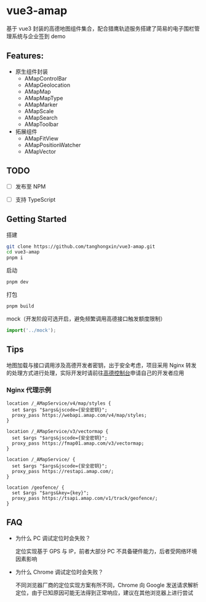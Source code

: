 # vue3-amap
基于 vue3 封装的高德地图组件集合，配合猎鹰轨迹服务搭建了简易的电子围栏管理系统与企业签到 demo

## Features:
- 原生组件封装
  - AMapControlBar
  - AMapGeolocation
  - AMapMap
  - AMapMapType
  - AMapMarker
  - AMapScale
  - AMapSearch
  - AMapToolbar
- 拓展组件
  - AMapFitView
  - AMapPositionWatcher
  - AMapVector

## TODO
- [ ] 发布至 NPM
- [ ] 支持 TypeScript


## Getting Started
搭建
```sh
git clone https://github.com/tanghongxin/vue3-amap.git
cd vue3-amap
pnpm i
```

启动
```sh
pnpm dev
```

打包
```sh
pnpm build
```

mock（开发阶段可选开启，避免频繁调用高德接口触发额度限制）
```javascript
import('../mock');
```

## Tips
地图加载与接口调用涉及高德开发者密钥，出于安全考虑，项目采用 Nginx 转发的处理方式进行处理，实际开发时请前往[高德控制台](https://console.amap.com/dev/index)申请自己的开发者应用

### Nginx 代理示例
```nginx
location /_AMapService/v4/map/styles {
  set $args "$args&jscode={安全密钥}";
  proxy_pass https://webapi.amap.com/v4/map/styles;
}

location /_AMapService/v3/vectormap {
  set $args "$args&jscode={安全密钥}";
  proxy_pass https://fmap01.amap.com/v3/vectormap;
}

location /_AMapService/ {
  set $args "$args&jscode={安全密钥}";
  proxy_pass https://restapi.amap.com/;
}

location /geofence/ {
  set $args "$args&key={key}";
  proxy_pass https://tsapi.amap.com/v1/track/geofence/;
}
```

## FAQ
- 为什么 PC 调试定位时会失败？

  定位实现基于 GPS 与 IP，前者大部分 PC 不具备硬件能力，后者受网络环境因素影响

- 为什么 Chrome 调试定位时会失败？

  不同浏览器厂商的定位实现方案有所不同，Chrome 向 Google 发送请求解析定位，由于已知原因可能无法得到正常响应，建议在其他浏览器上进行尝试